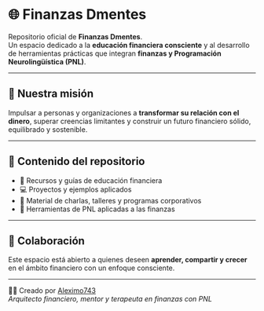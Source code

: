 # 🌐 Finanzas Dmentes

Repositorio oficial de **Finanzas Dmentes**.  
Un espacio dedicado a la **educación financiera consciente** y al desarrollo de herramientas prácticas que integran **finanzas y Programación Neurolingüística (PNL)**.

---

## 🎯 Nuestra misión
Impulsar a personas y organizaciones a **transformar su relación con el dinero**, superar creencias limitantes y construir un futuro financiero sólido, equilibrado y sostenible.

---

## 📂 Contenido del repositorio
- 📘 Recursos y guías de educación financiera  
- 💻 Proyectos y ejemplos aplicados  
- 🎤 Material de charlas, talleres y programas corporativos  
- 🧠 Herramientas de PNL aplicadas a las finanzas  

---

## 🤝 Colaboración
Este espacio está abierto a quienes deseen **aprender, compartir y crecer** en el ámbito financiero con un enfoque consciente.  

---

👨‍💼 Creado por [Aleximo743](https://github.com/aleximo743)  
*Arquitecto financiero, mentor y terapeuta en finanzas con PNL*


